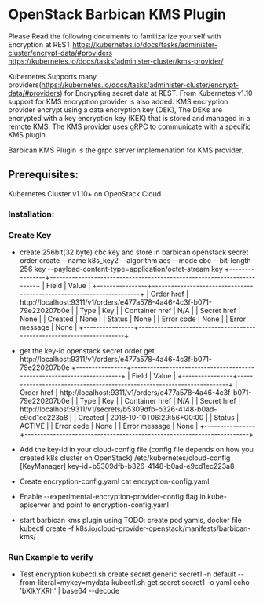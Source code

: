 # OpenStack Barbican KMS Plugin

Please Read the following documents to familizarize yourself with Encryption at REST
https://kubernetes.io/docs/tasks/administer-cluster/encrypt-data/#providers     
https://kubernetes.io/docs/tasks/administer-cluster/kms-provider/    

Kubernetes Supports many providers(https://kubernetes.io/docs/tasks/administer-cluster/encrypt-data/#providers) for Encrypting secret data at REST. From Kubernetes v1.10 support for KMS encryption provider is also added. KMS encryption provider encrypt using a data encryption key (DEK), The DEKs are encrypted with a key encryption key (KEK) that is stored and managed in a remote KMS. The KMS provider uses gRPC to communicate with a specific KMS plugin. 

Barbican KMS Plugin is the grpc server implemenation for KMS provider.

## Prerequisites:
Kubernetes Cluster v1.10+ on OpenStack Cloud

### Installation:

### Create Key
* create 256bit(32 byte) cbc key and store in barbican
openstack secret order create --name k8s_key2 --algorithm aes --mode cbc --bit-length 256 key  --payload-content-type=application/octet-stream key
+----------------+----------------------------------------------------------------------+
| Field          | Value                                                                |
+----------------+----------------------------------------------------------------------+
| Order href     | http://localhost:9311/v1/orders/e477a578-4a46-4c3f-b071-79e220207b0e |
| Type           | Key                                                                  |
| Container href | N/A                                                                  |
| Secret href    | None                                                                 |
| Created        | None                                                                 |
| Status         | None                                                                 |
| Error code     | None                                                                 |
| Error message  | None                                                                 |
+----------------+----------------------------------------------------------------------+


* get the key-id
openstack secret order get http://localhost:9311/v1/orders/e477a578-4a46-4c3f-b071-79e220207b0e
 +----------------+-----------------------------------------------------------------------+
| Field          | Value                                                                 |
+----------------+-----------------------------------------------------------------------+
| Order href     | http://localhost:9311/v1/orders/e477a578-4a46-4c3f-b071-79e220207b0e  |
| Type           | Key                                                                   |
| Container href | N/A                                                                   |
| Secret href    | http://localhost:9311/v1/secrets/b5309dfb-b326-4148-b0ad-e9cd1ec223a8 |
| Created        | 2018-10-10T06:29:56+00:00                                             |
| Status         | ACTIVE                                                                |
| Error code     | None                                                                  |
| Error message  | None                                                                  |
+----------------+-----------------------------------------------------------------------+

* Add the key-id in your cloud-config file (config file depends on how you created k8s cluster on OpenStack)
/etc/kubernetes/cloud-config
[KeyManager]
key-id=b5309dfb-b326-4148-b0ad-e9cd1ec223a8

* Create encryption-config.yaml
cat encryption-config.yaml

* Enable --experimental-encryption-provider-config flag in kube-apiserver and point to encryption-config.yaml 

* start barbican kms plugin using
TODO: create pod yamls, docker file
kubectl create -f k8s.io/cloud-provider-openstack/manifests/barbican-kms/

### Run Example to verify
* Test encryption
kubectl.sh create secret generic secret1 -n default --from-literal=mykey=mydata
kubectl.sh get secret secret1 -o yaml
echo 'bXlkYXRh' | base64 --decode
